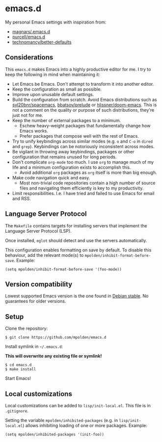 # emacs.d

My personal Emacs settings with inspiration from:

* [magnars/.emacs.d](https://github.com/magnars/.emacs.d)
* [purcell/emacs.d](https://github.com/purcell/emacs.d)
* [technomancy/better-defaults](https://github.com/technomancy/better-defaults)

## Considerations

This `emacs.d` makes Emacs into a highly productive editor for me. I try to keep
the following in mind when maintaining it:

* Let Emacs be Emacs. Don't attempt to transform it into another editor.
* Keep the configuration as small as possible.
* Improve upon unusable default settings.
* Build the configuration from scratch. Avoid Emacs distributions such as
    [syl20bnr/spacemacs](https://github.com/syl20bnr/spacemacs),
    [bbatsov/prelude](https://github.com/bbatsov/prelude) or
    [hlissner/doom-emacs](https://github.com/hlissner/doom-emacs). This is not a
    comment on the quality or purpose of such distributions, they're just not
    for me.
* Keep the number of external packages to a minimum.
  * Eschew heavy-weight packages that fundamentally change how Emacs works.
  * Prefer packages that compose well with the rest of Emacs.
* Try to unify keybindings across similar modes (e.g. `o` and `C-o` in `dired`
  and `grep`). Keybindings can be notoriously inconsistent across modes.
* Be vigilant in throwing away keybindings, packages or other configuration that
  remains unused for long periods.
* Don't complicate `org-mode` too much. I use `org` to manage much of my life
  and a minimum configuration exists to accomplish this.
  * Avoid additional `org` packages as `org` itself is more than big enough.
* Make code navigation quick and easy.
  * Most non-trivial code repositories contain a high number of source files and
    navigating them efficiently is key to my productivity.
* Limit responsibilities. I.e. I have tried and failed to use Emacs for email
  and RSS.

## Language Server Protocol

The `Makefile` contains targets for installing servers that implement the
Language Server Protocol (LSP).

Once installed, `eglot` should detect and use the servers automatically.

This configuration enables formatting on save by default. To disable this
behaviour, add the relevant mode(s) to `mpolden/inhibit-format-before-save`.
Example:

``` emacs-lisp
(setq mpolden/inhibit-format-before-save '(foo-mode))
```

## Version compatibility

Lowest supported Emacs version is the one found in [Debian
stable](https://packages.debian.org/stable/emacs). No guarantees for older
versions.

## Setup

Clone the repository:

    $ git clone https://github.com/mpolden/emacs.d

Install symlink in `~/.emacs.d`:

**This will overwrite any existing file or symlink!**

    $ cd emacs.d
    $ make install

Start Emacs!

## Local customizations

Local customizations can be added to `lisp/init-local.el`. This file is in
`.gitignore`.

Setting the variable `mpolden/inhibited-packages` (e.g. in `lisp/init-local.el`)
allows inhibiting loading of one or more packages. Example:

``` emacs-lisp
(setq mpolden/inhibited-packages '(init-foo))
```
